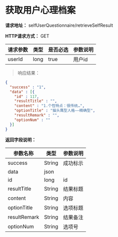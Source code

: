 # 获取用户心理档案

**请求地址：** selfUserQuestionnaire/retrieveSelfResult

**HTTP请求方式：** GET

| 请求参数 | 类型 | 是否必选 | 参数说明 |
| -- | -- | -- | -- |
| userId | long | true | 用户id |

>响应结果：

```json
{
  "success" : "1",
  "data" : [{
    "id" : 117,
    "resultTitle" : "",
    "content" : "1.个性特点：很传统…",
    "optionTitle" : "猫头鹰型人格——精确型",
    "resultRemark" : "",
    "optionNum" : ""
  }]
}
```

**返回字段说明：**

| 参数名称 | 类型 | 参数说明 |
| -- | -- | -- |
| success | String | 成功标示 |
| data | json | |
| id | long | id |
| resultTitle | String | 结果标题 |
| content | String | 内容 |
| optionTitle | String | 选项标题 |
| resultRemark | String | 结果备注 |
| optionNum | String | 选项号 |

